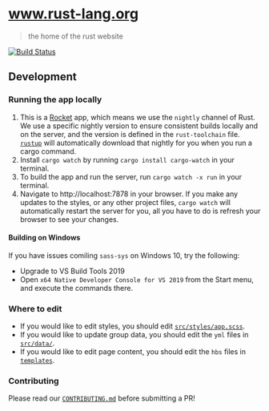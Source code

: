 # www.rust-lang.org
> the home of the rust website

[![Build Status](https://travis-ci.com/rust-lang/blog.rust-lang.org.svg?branch=master)](https://travis-ci.com/rust-lang/blog.rust-lang.org)

## Development

### Running the app locally

1. This is a [Rocket](https://rocket.rs/) app, which means we use the `nightly` channel of Rust. We use a specific nightly version to ensure consistent builds locally and on the server, and the version is defined in the `rust-toolchain` file. [`rustup`](https://rustup.rs) will automatically download that nightly for you when you run a cargo command.
1. Install `cargo watch` by running `cargo install cargo-watch` in your terminal.
1. To build the app and run the server, run `cargo watch -x run` in your terminal.
1. Navigate to http://localhost:7878 in your browser. If you make any updates to the styles, or any other project files, `cargo watch` will automatically restart the server for you, all you have to do is refresh your browser to see your changes.

#### Building on Windows

If you have issues comiling `sass-sys` on Windows 10, try the following:

- Upgrade to VS Build Tools 2019
- Open `x64 Native Developer Console for VS 2019` from the Start menu, and execute the commands there.

### Where to edit

- If you would like to edit styles, you should edit [`src/styles/app.scss`](src/styles/app.scss). 
- If you would like to update group data, you should edit the `yml` files in [`src/data/`](src/data/).
- If you would like to edit page content, you should edit the `hbs` files in [`templates`](templates).

### Contributing

Please read our [`CONTRIBUTING.md`](CONTRIBUTING.md) before submitting a PR!
